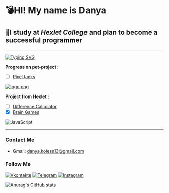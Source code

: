 # 💣HI! My name is **Danya**
## 📖I study at *Hexlet College* and plan to become a successful programmer
____

[![Typing SVG](https://readme-typing-svg.demolab.com?font=Nanum+Gothic&weight=500&size=15&duration=3000&color=05A927&center=%D0%BB%D0%BE%D0%B6%D0%BD%D1%8B%D0%B9&vCenter=%D0%BB%D0%BE%D0%B6%D0%BD%D1%8B%D0%B9&multiline=true&repeat=%D0%B8%D1%81%D1%82%D0%B8%D0%BD%D0%BD%D1%8B%D0%B9&width=435&lines=I+am+learning+JavaScript;Dream+to+become+GameDevelopment)](https://git.io/typing-svg)

 **Progress on pet-project :** 
 - [ ] [Pixel tanks](https://github.com/KudesnikRaf/Game-Of-Pixel-Tanks)

 [![logo.png](https://im.wampi.ru/2023/02/14/logo.png)](https://wampi.ru/image/RSDeHgQ, 'Game logotype') 
 
 **Project from Hexlet :** 
 - [ ]  [Difference Calculator](https://github.com/KudesnikRaf/frontend-project-46)
 - [X]  [Brain Games](https://github.com/KudesnikRaf/frontend-project-44)
  
 ![JavaScript](https://img.shields.io/badge/-JavaScript-090909?style=for-the-badge&logo=JavaScript&logoColor=E9D54D)
 
   
___

### Сontact Me
+ Gmail: danya.koless13@gmail.com
### Follow Me
[![Vkontakte](https://img.shields.io/badge/-Vkontakte-090909?style=for-the-badge&logo=Vk&logoColor=4F7DB3)](https://vk.com/danyakolezz)
[![Telegram](https://img.shields.io/badge/-Telegram-090909?style=for-the-badge&logo=telegram&logoColor=27A0D9)](https://t.me/raph3dev)
[![Instagram](https://img.shields.io/badge/-Instagram-090909?style=for-the-badge&logo=instagram&logoColor=B4068E)](https://www.instagram.com/danyakolezz13/)

[![Anurag's GitHub stats](https://github-readme-stats.vercel.app/api?username=KudesnikRaf&count_private=true&theme=tokyonight)](https://github.com/anuraghazra/github-readme-stats)